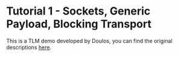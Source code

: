 # Tutorial 1 - Sockets, Generic Payload, Blocking Transport

This is a TLM demo developed by Doulos, you can find the original 
descriptions [here](https://www.doulos.com/knowhow/systemc/tlm2/tutorial__1/).

